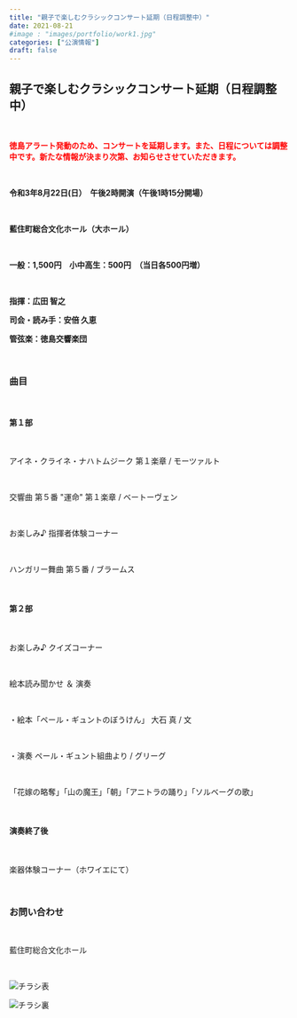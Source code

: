 ```yaml
---
title: "親子で楽しむクラシックコンサート延期（日程調整中）"
date: 2021-08-21
#image : "images/portfolio/work1.jpg"
categories: ["公演情報"]
draft: false
---
```


## 親子で楽しむクラシックコンサート延期（日程調整中）

<br/>

**<span style="color: red;">徳島アラート発動のため、コンサートを延期します。また、日程については調整中です。新たな情報が決まり次第、お知らせさせていただきます。</span>**

<br/>

**令和3年8月22日(日）　午後2時開演（午後1時15分開場）**

<br/>

**藍住町総合文化ホール（大ホール）**

<br/>

**一般：1,500円　小中高生：500円　（当日各500円増）**

<br/>

**指揮：広田 智之**

**司会・読み手：安倍 久恵**

**管弦楽：徳島交響楽団**

<br/>

### 曲目

<br/>

#### 第１部

<br/>

アイネ・クライネ・ナハトムジーク 第１楽章 / モーツァルト

<br/>

交響曲 第５番 "運命" 第１楽章 / ベートーヴェン

<br/>

お楽しみ♪ 指揮者体験コーナー

<br/>

ハンガリー舞曲 第５番 / ブラームス

<br/>

#### 第２部

<br/>

お楽しみ♪ クイズコーナー

<br/>

絵本読み聞かせ ＆ 演奏

<br/>

・絵本「ペール・ギュントのぼうけん」 大石 真 / 文

<br/>

・演奏 ペール・ギュント組曲より / グリーグ

<br/>

「花嫁の略奪」「山の魔王」「朝」「アニトラの踊り」「ソルベーグの歌」

<br/>

#### 演奏終了後

<br/>

楽器体験コーナー（ホワイエにて）

<br/>

### お問い合わせ

<br/>

藍住町総合文化ホール 

<br/>

![チラシ表](/images/news/2021-summer-concert-front.jpg)

![チラシ裏](/images/news/2021-summer-concert-back.jpg)
